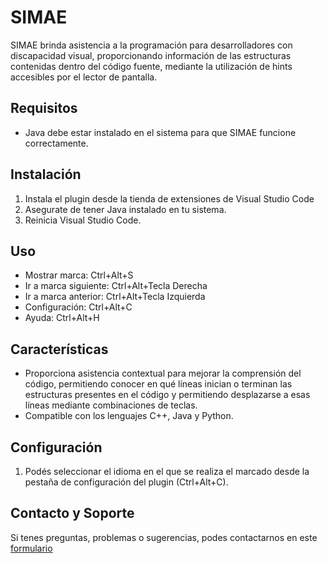 # SIMAE

SIMAE brinda asistencia a la programación para desarrolladores con discapacidad visual, proporcionando información de las estructuras contenidas dentro del código fuente, mediante la utilización de hints accesibles por el lector de pantalla.

## Requisitos

- Java debe estar instalado en el sistema para que SIMAE funcione correctamente.

## Instalación

1. Instala el plugin desde la tienda de extensiones de Visual Studio Code <!-- agregar como instalar desde .vsix -->
2. Asegurate de tener Java instalado en tu sistema.
3. Reinicia Visual Studio Code.

## Uso

- Mostrar marca: Ctrl+Alt+S
- Ir a marca siguiente: Ctrl+Alt+Tecla Derecha
- Ir a marca anterior: Ctrl+Alt+Tecla Izquierda
- Configuración: Ctrl+Alt+C
- Ayuda: Ctrl+Alt+H

## Características

- Proporciona asistencia contextual para mejorar la comprensión del código, permitiendo conocer en qué líneas inician o terminan las estructuras presentes en el código y permitiendo desplazarse a esas líneas mediante combinaciones de teclas.
- Compatible con los lenguajes C++, Java y Python.

## Configuración

1. Podés seleccionar el idioma en el que se realiza el marcado desde la pestaña de configuración del plugin (Ctrl+Alt+C).


## Contacto y Soporte

Si tenes preguntas, problemas o sugerencias, podes contactarnos en este  [formulario](https://docs.google.com/forms/d/e/1FAIpQLScv5RDYhKJxZMR4AFQKXEwrTI2PUrbvJXX1aAlKYNI00G8a_w/viewform)


